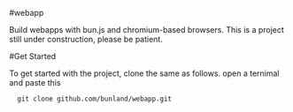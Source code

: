 #webapp

Build webapps with bun.js and chromium-based browsers.
This is a project still under construction, please be patient.

#Get Started

To get started with the project, clone the same as follows. open a ternimal and paste this

``` 
  git clone github.com/bunland/webapp.git
 
```
